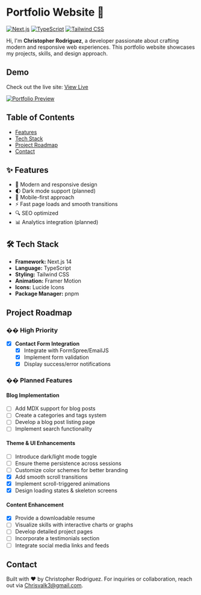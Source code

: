 # Portfolio Website 🚀

[![Next.js](https://img.shields.io/badge/Next.js-14-black?style=flat-square&logo=next.js)](https://nextjs.org/)
[![TypeScript](https://img.shields.io/badge/TypeScript-5-blue?style=flat-square&logo=typescript)](https://www.typescriptlang.org/)
[![Tailwind CSS](https://img.shields.io/badge/Tailwind-3-38B2AC?style=flat-square&logo=tailwind-css)](https://tailwindcss.com/)

Hi, I'm **Christopher Rodriguez**, a developer passionate about crafting modern and responsive web experiences. This portfolio website showcases my projects, skills, and design approach.

## Demo

Check out the live site: [View Live](https://portfolio-v1-delta-five.vercel.app/)

[![Portfolio Preview](https://portfolio-v1-delta-five.vercel.app/opengraph-image)](https://portfolio-v1-delta-five.vercel.app/)

## Table of Contents

- [Features](#features)
- [Tech Stack](#tech-stack)
- [Project Roadmap](#project-roadmap)
- [Contact](#contact)

## ✨ Features

- 🎨 Modern and responsive design
- 🌓 Dark mode support (planned)
- 📱 Mobile-first approach
- ⚡ Fast page loads and smooth transitions
- 🔍 SEO optimized
- 📊 Analytics integration (planned)

## 🛠️ Tech Stack

- **Framework:** Next.js 14
- **Language:** TypeScript
- **Styling:** Tailwind CSS
- **Animation:** Framer Motion
- **Icons:** Lucide Icons
- **Package Manager:** pnpm

## Project Roadmap

### �� High Priority

- [x] **Contact Form Integration**
  - [x] Integrate with FormSpree/EmailJS
  - [x] Implement form validation
  - [x] Display success/error notifications

### �� Planned Features

#### Blog Implementation

- [ ] Add MDX support for blog posts
- [ ] Create a categories and tags system
- [ ] Develop a blog post listing page
- [ ] Implement search functionality

#### Theme & UI Enhancements

- [ ] Introduce dark/light mode toggle
- [ ] Ensure theme persistence across sessions
- [ ] Customize color schemes for better branding
- [x] Add smooth scroll transitions
- [x] Implement scroll-triggered animations
- [x] Design loading states & skeleton screens

#### Content Enhancement

- [x] Provide a downloadable resume
- [ ] Visualize skills with interactive charts or graphs
- [ ] Develop detailed project pages
- [ ] Incorporate a testimonials section
- [ ] Integrate social media links and feeds

## Contact

Built with ❤️ by Christopher Rodriguez.
For inquiries or collaboration, reach out via [Chrisvalk3@gmail.com](mailto:Chrisvalk3@gmail.com).
